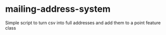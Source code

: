 # mailing-address-system
Simple script to turn csv into full addresses and add them to a point feature class
